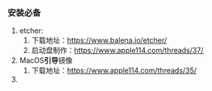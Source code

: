 ### 安装必备

1. etcher: 
   1. 下载地址：https://www.balena.io/etcher/
   2. 启动盘制作：https://www.apple114.com/threads/37/
2. MacOS**引导**镜像
   1. 下载地址：https://www.apple114.com/threads/35/
3. 